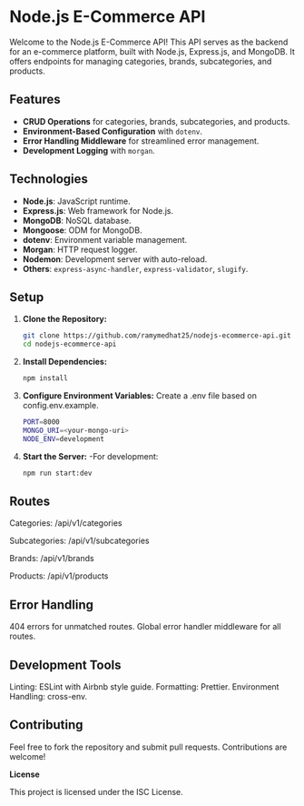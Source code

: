 # Node.js E-Commerce API

Welcome to the Node.js E-Commerce API! This API serves as the backend for an e-commerce platform, built with Node.js, Express.js, and MongoDB. It offers endpoints for managing categories, brands, subcategories, and products.

## Features

- **CRUD Operations** for categories, brands, subcategories, and products.
- **Environment-Based Configuration** with `dotenv`.
- **Error Handling Middleware** for streamlined error management.
- **Development Logging** with `morgan`.

## Technologies

- **Node.js**: JavaScript runtime.
- **Express.js**: Web framework for Node.js.
- **MongoDB**: NoSQL database.
- **Mongoose**: ODM for MongoDB.
- **dotenv**: Environment variable management.
- **Morgan**: HTTP request logger.
- **Nodemon**: Development server with auto-reload.
- **Others**: `express-async-handler`, `express-validator`, `slugify`.

## Setup

1. **Clone the Repository:**

   ```bash
   git clone https://github.com/ramymedhat25/nodejs-ecommerce-api.git
   cd nodejs-ecommerce-api
2. **Install Dependencies:**

   ```bash
   npm install

3. **Configure Environment Variables:**
   Create a .env file based on config.env.example. 
   ```bash
   PORT=8000
   MONGO_URI=<your-mongo-uri>
   NODE_ENV=development

4. **Start the Server:**
-For development:
   ```bash
   npm run start:dev

## Routes

Categories: /api/v1/categories

Subcategories: /api/v1/subcategories

Brands: /api/v1/brands

Products: /api/v1/products

## Error Handling

404 errors for unmatched routes.
Global error handler middleware for all routes.

## Development Tools

Linting: ESLint with Airbnb style guide.
Formatting: Prettier.
Environment Handling: cross-env.

## Contributing

Feel free to fork the repository and submit pull requests. Contributions are welcome!

**License**

This project is licensed under the ISC License.
